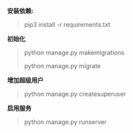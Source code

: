 **安装依赖:**

>pip3 install -r requirements.txt

**初始化**

 >python manage.py makemigrations
 >
 >python manage.py migrate

 **增加超级用户**

 >python manage.py createsuperuser

 **启用服务**

 >python manage.py runserver